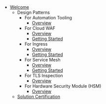 - [Welcome](devs-welcome.md)
    - Design Patterns
        - For Automation Tooling
            - [Overview](#)
        - For Cloud WAF
            - [Overview](design-patterns/for-cloud-waf/1-cloud-waf-overview.md)
            - [Getting Started](design-patterns/for-cloud-waf/cloud-waf-getting-started.md)
        - For Ingress
            - [Overview](design-patterns/for-ingress/overview-ingress.md)
            - [Getting Started](design-patterns/for-ingress/getting-started-ingress.md)
        - For Service Mesh
            - [Overview](design-patterns/for-service-mesh/overview-service-mesh.md)
            - [Getting Started](design-patterns/for-service-mesh/getting-started-service-mesh.md)
        - For TLS Inspection
            - [Overview](design-patterns/for-tls-inspection/overview-tls-inspection.md)
        - For Hardware Security Module (HSM)
            - [Overview](design-patterns/for-hsm/1-hsm-overview.md)
    - [Solution Certification](certification/tlsp-certification.md)